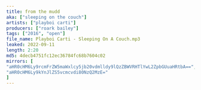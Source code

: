 ```yaml
---
title: from the mudd
aka: ["sleeping on the couch"]
artists: ["playboi carti"]
producers: ["roark bailey"]
tags: ["2016", "open"]
file_name: Playboi Carti - Sleeping On A Couch.mp3
leaked: 2022-09-11
length: 2:20
md5: 4decb4751fc12ec36784fc68b7604c02
mirrors: [
"aHR0cHM6Ly9rcmFrZW5maWxlcy5jb20vdmlldy9lQzZBWVRHTlYwL2ZpbGUuaHRtbA==",
"aHR0cHM6Ly9kYnJlZS5vcmcvdi80NzQ2MzE="
]
---
```

